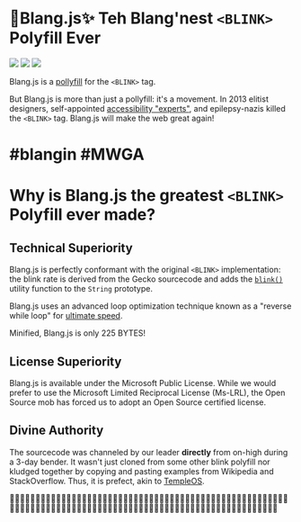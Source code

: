 <blink>💎Blang.js✨ Teh Blang'nest `<BLINK>` Polyfill Ever</blink>
===================================================================
<img src="https://img.shields.io/badge/build-passing-green.svg">
<img src="https://img.shields.io/badge/coverage-100%25-green.svg">
<img src="https://img.shields.io/packagist/dm/doctrine/orm.svg">

<blink>Blang.js</blink> is a <a href="https://en.wikipedia.org/wiki/Polyfill">pollyfill</a> for the `<BLINK>` tag. 

But <blink>Blang.js</blink> is more than just a pollyfill: it's a movement. In 2013 elitist designers, self-appointed
 [accessibility "experts"](css2), and epilepsy-nazis killed the `<BLINK>` tag.  <blink>Blang.js</blink> will make the
 web great again!
 
<h1>#blangin #MWGA<h1>

Why is <blink>Blang.js</blink> the greatest `<BLINK>` Polyfill ever made?
=========================================================================

Technical Superiority
---------------------
<blink>Blang.js</blink> is perfectly conformant with the original `<BLINK>` implementation: the blink rate is derived 
 from the Gecko sourcecode and adds the [`blink()`](blink()) utility function to the `String` prototype.
 
<blink>Blang.js</blink> uses an advanced loop optimization technique known as a "reverse while loop" for [ultimate 
speed](loop).

Minified, <blink>Blang.js</blink> is only 225 BYTES!

License Superiority
-------------------
<blink>Blang.js</blink> is available under the Microsoft Public License.  While we would prefer to use the Microsoft Limited 
Reciprocal License (Ms-LRL), the Open Source mob has forced us to adopt an Open Source certified license.

Divine Authority
----------------
The sourcecode was channeled by our leader **directly** from on-high during a 3-day bender. It wasn't just cloned from 
some other blink polyfill nor kludged together by copying and pasting examples from Wikipedia and StackOverflow.  Thus, 
it is prefect, akin to [TempleOS](temple).

🛅🛅🛅🛅🛅🛅🛅🛅🛅🛅🛅🛅🛅🛅🛅🛅🛅🛅🛅🛅🛅🛅🛅🛅🛅🛅🛅🛅🛅🛅🛅🛅🛅🛅🛅🛅🛅🛅🛅🛅🛅🛅🛅🛅🛅🛅🛅🛅🛅🛅🛅🛅🛅🛅🛅🛅🛅🛅🛅🛅🛅🛅🛅🛅🛅🛅🛅🛅🛅🛅🛅🛅🛅🛅🛅🛅🛅🛅🛅🛅🛅🛅🛅🛅🛅🛅🛅🛅🛅🛅🛅🛅🛅🛅🛅🛅🛅🛅🛅🛅🛅🛅🛅🛅🛅🛅

[css2]: https://www.w3.org/TR/CSS21/text.html#lining-striking-props
[blink()]: https://developer.mozilla.org/en-US/docs/Web/JavaScript/Reference/Global_Objects/String/blink
[loop]: https://jsperf.com/while-reverse-vs-for-cached-length
[temple]: http://www.templeos.org/